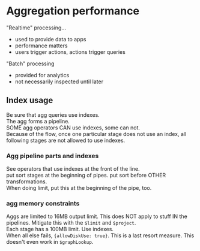 # Aggregation performance

"Realtime" processing...

- used to provide data to apps
- performance matters
- users trigger actions, actions trigger queries

"Batch" processing

- provided for analytics
- not necessarily inspected until later

## Index usage

Be sure that agg queries use indexes.  
The agg forms a pipeline.  
SOME agg operators CAN use indexes, some can not.  
Because of the flow, once one particular stage does not use an index, all following stages are not allowed to use indexes.

### Agg pipeline parts and indexes

See operators that use indexes at the front of the line.  
put sort stages at the beginning of pipes. put sort before OTHER transformations.  
When doing limit, put this at the beginning of the pipe, too.

### agg memory constraints

Aggs are limited to 16MB output limit. This does NOT apply to stuff IN the pipelines. Mitigate this with the `$limit` and `$project`.  
Each stage has a 100MB limit. Use indexes.  
When all else fails, `{allowDiskUse: true}`. This is a last resort measure. This doesn't even work in `$graphLookup`.
